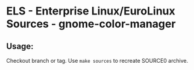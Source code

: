 # ELS - Enterprise Linux/EuroLinux Sources - gnome-color-manager
 
## Usage:
  Checkout branch or tag. Use `make sources` to recreate  SOURCE0 archive.
